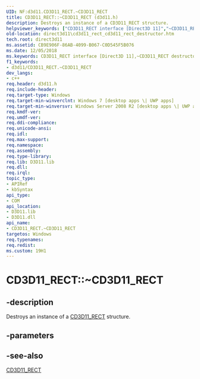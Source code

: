 ```yaml
---
UID: NF:d3d11.CD3D11_RECT.~CD3D11_RECT
title: CD3D11_RECT::~CD3D11_RECT (d3d11.h)
description: Destroys an instance of a CD3D11_RECT structure.helpviewer_keywords: ["CD3D11_RECT interface [Direct3D 11]","~CD3D11_RECT destructor","CD3D11_RECT.~CD3D11_RECT","CD3D11_RECT::~CD3D11_RECT","CD3D11_RECT::~CD3D11_RECT()","d3d11/CD3D11_RECT::~CD3D11_RECT","direct3d11.cd3d11_rect_cd3d11_rect_destructor","~CD3D11_RECT","~CD3D11_RECT destructor [Direct3D 11]","~CD3D11_RECT destructor [Direct3D 11]","CD3D11_RECT interface"]
old-location: direct3d11\cd3d11_rect_cd3d11_rect_destructor.htm
tech.root: direct3d11
ms.assetid: CB9E906F-86AB-4099-B067-C0D545F5B076
ms.date: 12/05/2018
ms.keywords: CD3D11_RECT interface [Direct3D 11],~CD3D11_RECT destructor, CD3D11_RECT.~CD3D11_RECT, CD3D11_RECT::~CD3D11_RECT, CD3D11_RECT::~CD3D11_RECT(), d3d11/CD3D11_RECT::~CD3D11_RECT, direct3d11.cd3d11_rect_cd3d11_rect_destructor, ~CD3D11_RECT, ~CD3D11_RECT destructor [Direct3D 11], ~CD3D11_RECT destructor [Direct3D 11],CD3D11_RECT interface
f1_keywords:
- d3d11/CD3D11_RECT.~CD3D11_RECT
dev_langs:
- c++
req.header: d3d11.h
req.include-header: 
req.target-type: Windows
req.target-min-winverclnt: Windows 7 [desktop apps \| UWP apps]
req.target-min-winversvr: Windows Server 2008 R2 [desktop apps \| UWP apps]
req.kmdf-ver: 
req.umdf-ver: 
req.ddi-compliance: 
req.unicode-ansi: 
req.idl: 
req.max-support: 
req.namespace: 
req.assembly: 
req.type-library: 
req.lib: D3D11.lib
req.dll: 
req.irql: 
topic_type:
- APIRef
- kbSyntax
api_type:
- COM
api_location:
- D3D11.lib
- D3D11.dll
api_name:
- CD3D11_RECT.~CD3D11_RECT
targetos: Windows
req.typenames: 
req.redist: 
ms.custom: 19H1
---
```


# CD3D11_RECT::~CD3D11_RECT


## -description


Destroys an instance of a <a href="https://msdn.microsoft.com/737B47A3-E609-48E4-A0B6-017206E500B1">CD3D11_RECT</a> structure.


## -parameters


## -see-also




<a href="https://msdn.microsoft.com/737B47A3-E609-48E4-A0B6-017206E500B1">CD3D11_RECT</a>
 

 

